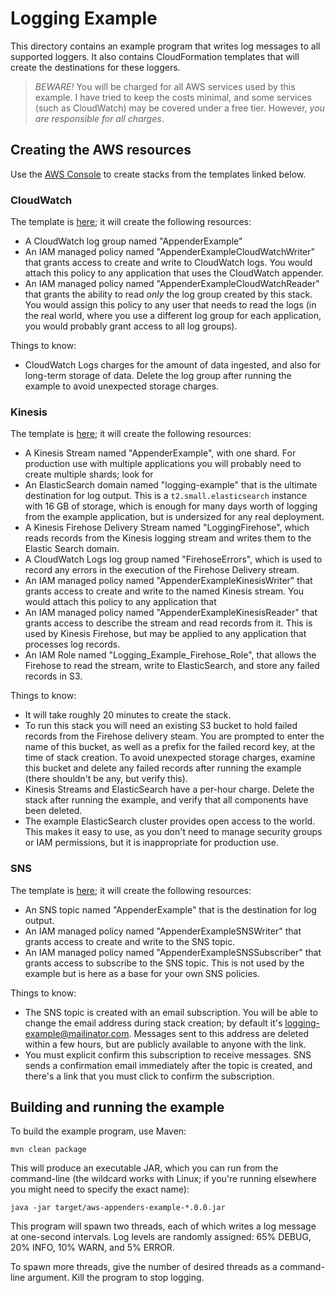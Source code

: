 # Logging Example

This directory contains an example program that writes log messages to all supported loggers. It
also contains CloudFormation templates that will create the destinations for these loggers.

> *BEWARE!* You will be charged for all AWS services used by this example. I have tried to keep
  the costs minimal, and some services (such as CloudWatch) may be covered under a free tier.
  However, *you are responsible for all charges*.

## Creating the AWS resources

Use the [AWS Console](https://console.aws.amazon.com/cloudformation/home) to create stacks from
the templates linked below.

### CloudWatch

The template is [here](cloudformation/cloudwatch.json); it will create the following resources:

* A CloudWatch log group named "AppenderExample"
* An IAM managed policy named "AppenderExampleCloudWatchWriter" that grants access to create
  and write to CloudWatch logs. You would attach this policy to any application that uses the
  CloudWatch appender.
* An IAM managed policy named "AppenderExampleCloudWatchReader" that grants the ability to
  read _only_ the log group created by this stack. You would assign this policy to any user
  that needs to read the logs (in the real world, where you use a different log group for
  each application, you would probably grant access to all log groups).

Things to know:

* CloudWatch Logs charges for the amount of data ingested, and also for long-term storage of
  data. Delete the log group after running the example to avoid unexpected storage charges.

### Kinesis

The template is [here](cloudformation/kinesis.json); it will create the following resources:

* A Kinesis Stream named "AppenderExample", with one shard. For production use with multiple
  applications you will probably need to create multiple shards; look for 
* An ElasticSearch domain named "logging-example" that is the ultimate destination for log
  output. This is a `t2.small.elasticsearch` instance with 16 GB of storage, which is enough
  for many days worth of logging from the example application, but is undersized for any real
  deployment.
* A Kinesis Firehose Delivery Stream named "LoggingFirehose", which reads records from the
  Kinesis logging stream and writes them to the Elastic Search domain.
* A CloudWatch Logs log group named "FirehoseErrors", which is used to record any errors in
  the execution of the Firehose Delivery stream.
* An IAM managed policy named "AppenderExampleKinesisWriter" that grants access to create
  and write to the named Kinesis stream. You would attach this policy to any application that
* An IAM managed policy named "AppenderExampleKinesisReader" that grants access to describe
  the stream and read records from it. This is used by Kinesis Firehose, but may be applied
  to any application that processes log records.
* An IAM Role named "Logging_Example_Firehose_Role", that allows the Firehose to read the
  stream, write to ElasticSearch, and store any failed records in S3.

Things to know:

* It will take roughly 20 minutes to create the stack.
* To run this stack you will need an existing S3 bucket to hold failed records from the Firehose
  delivery steam. You are prompted to enter the name of this bucket, as well as a prefix for the
  failed record key, at the time of stack creation. To avoid unexpected storage charges, examine
  this bucket and delete any failed records after running the example (there shouldn't be any,
  but verify this).
* Kinesis Streams and ElasticSearch have a per-hour charge. Delete the stack after running
  the example, and verify that all components have been deleted.
* The example ElasticSearch cluster provides open access to the world. This makes it easy to use,
  as you don't need to manage security groups or IAM permissions, but it is inappropriate for
  production use.

### SNS

The template is [here](cloudformation/sns.json); it will create the following resources:

* An SNS topic named "AppenderExample" that is the destination for log output.
* An IAM managed policy named "AppenderExampleSNSWriter" that grants access to create and
  write to the SNS topic.
* An IAM managed policy named "AppenderExampleSNSSubscriber" that grants access to subscribe
  to the SNS topic. This is not used by the example but is here as a base for your own SNS
  policies.

Things to know:

* The SNS topic is created with an email subscription. You will be able to change the email
  address during stack creation; by default it's [logging-example@mailinator.com](https://www.mailinator.com/v2/inbox.jsp?zone=public&query=logging-example).
  Messages sent to this address are deleted within a few hours, but are publicly available
  to anyone with the link.
* You must explicit confirm this subscription to receive messages. SNS sends a confirmation
  email immediately after the topic is created, and there's a link that you must click to
  confirm the subscription.


## Building and running the example

To build the example program, use Maven:

    mvn clean package

This will produce an executable JAR, which you can run from the command-line (the wildcard
works with Linux; if you're running elsewhere you might need to specify the exact name):

    java -jar target/aws-appenders-example-*.0.0.jar

This program will spawn two threads, each of which writes a log message at one-second intervals.
Log levels are randomly assigned: 65% DEBUG, 20% INFO, 10% WARN, and 5% ERROR.

To spawn more threads, give the number of desired threads as a command-line argument. Kill the
program to stop logging.
